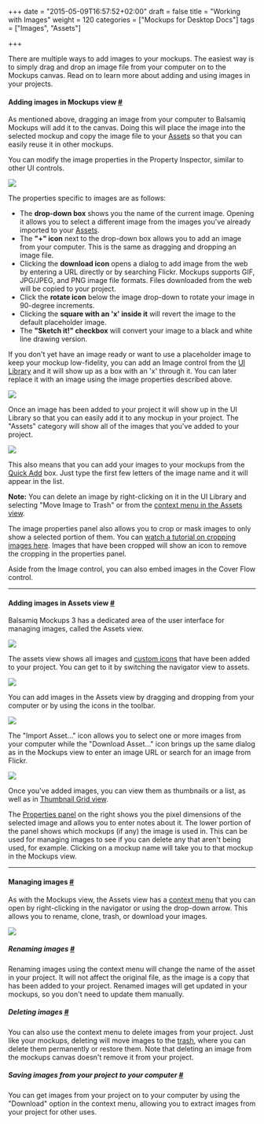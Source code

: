 +++
date = "2015-05-09T16:57:52+02:00"
draft = false
title = "Working with Images"
weight = 120
categories = ["Mockups for Desktop Docs"]
tags = ["Images", "Assets"]

+++

There are multiple ways to add images to your mockups. The easiest way is to simply drag and drop an image file from your computer on to the Mockups canvas. Read on to learn more about adding and using images in your projects.

#### Adding images in Mockups view [#](#mockupsview)

As mentioned above, dragging an image from your computer to Balsamiq Mockups will add it to the canvas. Doing this will place the image into the selected mockup and copy the image file to your [Assets](#assetsview) so that you can easily reuse it in other mockups.

You can modify the image properties in the Property Inspector, similar to other UI controls.

![](http://media.balsamiq.com/img/support/docs/m4d/b3/image-properties.png)

The properties specific to images are as follows:

*   The **drop-down box** shows you the name of the current image. Opening it allows you to select a different image from the images you've already imported to your [Assets](#assetsview).
*   The **"+" icon** next to the drop-down box allows you to add an image from your computer. This is the same as dragging and dropping an image file.
*   Clicking the **download icon** opens a dialog to add image from the web by entering a URL directly or by searching Flickr. Mockups supports GIF, JPG/JPEG, and PNG image file formats. Files downloaded from the web will be copied to your project.
*   Click the **rotate icon** below the image drop-down to rotate your image in 90-degree increments.
*   Clicking the **square with an 'x' inside it** will revert the image to the default placeholder image.
*   The **"Sketch it!" checkbox** will convert your image to a black and white line drawing version.

If you don't yet have an image ready or want to use a placeholder image to keep your mockup low-fidelity, you can add an Image control from the [UI Library](http://support.balsamiq.com/customer/portal/articles/109151#uilibrary) and it will show up as a box with an 'x' through it. You can later replace it with an image using the image properties described above.

![](http://media.balsamiq.com/img/support/docs/m4d/b3/image-default.png)

Once an image has been added to your project it will show up in the UI Library so that you can easily add it to any mockup in your project. The "Assets" category will show all of the images that you've added to your project.

![](http://media.balsamiq.com/img/support/docs/m4d/b3/assets-uilibrary.png)

This also means that you can add your images to your mockups from the [Quick Add](http://support.balsamiq.com/customer/portal/articles/109151#quickadd) box. Just type the first few letters of the image name and it will appear in the list.

**Note:** You can delete an image by right-clicking on it in the UI Library and selecting "Move Image to Trash" or from the [context menu in the Assets view](#managing).

The image properties panel also allows you to crop or mask images to only show a selected portion of them. You can [watch a tutorial on cropping images here](http://support.balsamiq.com/customer/portal/articles/1430586). Images that have been cropped will show an icon to remove the cropping in the properties panel.

Aside from the Image control, you can also embed images in the Cover Flow control.

* * *

#### Adding images in Assets view [#](#assetsview)

Balsamiq Mockups 3 has a dedicated area of the user interface for managing images, called the Assets view.

![](http://media.balsamiq.com/img/support/docs/m4d/b3/assets.png)

The assets view shows all images and [custom icons](http://support.balsamiq.com/customer/portal/articles/110202#custom) that have been added to your project. You can get to it by switching the navigator view to assets.

![](http://media.balsamiq.com/img/support/docs/m4d/b3/assets1.png)

You can add images in the Assets view by dragging and dropping from your computer or by using the icons in the toolbar.

![](http://media.balsamiq.com/img/support/docs/m4d/b3/assets2.png)

The "Import Asset..." icon allows you to select one or more images from your computer while the "Download Asset..." icon brings up the same dialog as in the Mockups view to enter an image URL or search for an image from Flickr.

![](http://media.balsamiq.com/img/support/docs/m4d/b3/add-from-web.png)

Once you've added images, you can view them as thumbnails or a list, as well as in [Thumbnail Grid view](http://support.balsamiq.com/customer/portal/articles/109151#thumbnailgrid).

The [Properties panel](http://support.balsamiq.com/customer/portal/articles/109151#propertiespanel) on the right shows you the pixel dimensions of the selected image and allows you to enter notes about it. The lower portion of the panel shows which mockups (if any) the image is used in. This can be used for managing images to see if you can delete any that aren't being used, for example. Clicking on a mockup name will take you to that mockup in the Mockups view.

* * *

#### Managing images [#](#managing)

As with the Mockups view, the Assets view has a [context menu](http://support.balsamiq.com/customer/portal/articles/109151#contextmenu) that you can open by right-clicking in the navigator or using the drop-down arrow. This allows you to rename, clone, trash, or download your images.

![](http://media.balsamiq.com/img/support/docs/m4d/b3/assets-context-menu.png)

##### Renaming images [#](#renaming)

Renaming images using the context menu will change the name of the asset in your project. It will not affect the original file, as the image is a copy that has been added to your project. Renamed images will get updated in your mockups, so you don't need to update them manually.

##### Deleting images [#](#deleting)

You can also use the context menu to delete images from your project. Just like your mockups, deleting will move images to the [trash](http://support.balsamiq.com/customer/portal/articles/1844131#trash), where you can delete them permanently or restore them. Note that deleting an image from the mockups canvas doesn't remove it from your project.

##### Saving images from your project to your computer [#](#downloading)

You can get images from your project on to your computer by using the "Download" option in the context menu, allowing you to extract images from your project for other uses.
